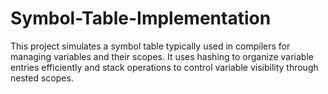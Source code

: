 # Symbol-Table-Implementation
This project simulates a symbol table typically used in compilers for managing variables and their scopes. It uses hashing to organize variable entries efficiently and stack operations to control variable visibility through nested scopes. 
